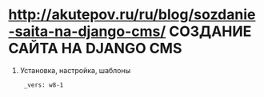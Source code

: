 ﻿http://akutepov.ru/ru/blog/sozdanie-saita-na-django-cms/
СОЗДАНИЕ САЙТА НА DJANGO CMS
======================

1) Установка, настройка, шаблоны

		_vers: w8-1

